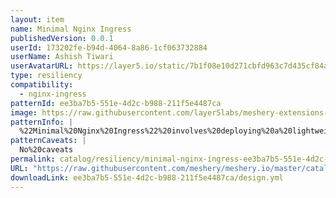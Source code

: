 ```yaml
---
layout: item
name: Minimal Nginx Ingress
publishedVersion: 0.0.1
userId: 173202fe-b94d-4064-8a86-1cf063732884
userName: Ashish Tiwari
userAvatarURL: https://layer5.io/static/7b1f08e10d271cbfd963c7d435cf84ac/416c3/ashish-tiwari.webp
type: resiliency
compatibility:
  - nginx-ingress
patternId: ee3ba7b5-551e-4d2c-b988-211f5e4487ca
image: https://raw.githubusercontent.com/layer5labs/meshery-extensions-packages/master/action-assets/design-assets/ee3ba7b5-551e-4d2c-b988-211f5e4487ca-light.png,https://raw.githubusercontent.com/layer5labs/meshery-extensions-packages/master/action-assets/design-assets/ee3ba7b5-551e-4d2c-b988-211f5e4487ca-dark.png
patternInfo: |
  %22Minimal%20Nginx%20Ingress%22%20involves%20deploying%20a%20lightweight%20Nginx%20controller%20in%20Kubernetes%20to%20efficiently%20manage%20incoming%20HTTP%20and%20HTTPS%20traffic%2C%20directing%20it%20to%20the%20relevant%20services%20within%20the%20cluster.%20This%20approach%20emphasizes%20simplicity%20and%20essential%20functionality%2C%20making%20it%20ideal%20for%20straightforward%20routing%20needs%20without%20the%20overhead%20of%20complex%20configurations.%20It%20offers%20flexibility%20to%20scale%20with%20application%20demands%20while%20ensuring%20efficient%20resource%20utilization.%20However%2C%20it's%20important%20to%20note%20that%20it%20may%20lack%20advanced%20features%20like%20intricate%20traffic%20routing%20based%20on%20headers%20or%20request%20parameters.%20Security%20measures%20such%20as%20SSL%20certificate%20management%20and%20monitoring%20tools%20are%20crucial%20for%20maintaining%20robust%20ingress%20operations.%20Overall%2C%20the%20minimal%20Nginx%20Ingress%20provides%20a%20streamlined%20solution%20for%20small%20to%20medium-scale%20deployments%2C%20prioritizing%20ease%20of%20setup%20and%20operational%20efficiency.
patternCaveats: |
  No%20caveats
permalink: catalog/resiliency/minimal-nginx-ingress-ee3ba7b5-551e-4d2c-b988-211f5e4487ca.html
URL: "https://raw.githubusercontent.com/meshery/meshery.io/master/catalog/ee3ba7b5-551e-4d2c-b988-211f5e4487ca/0.0.1/design.yml"
downloadLink: ee3ba7b5-551e-4d2c-b988-211f5e4487ca/design.yml
---
```

